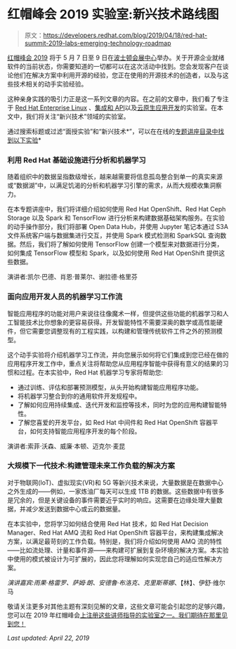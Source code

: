 # 红帽峰会 2019 实验室:新兴技术路线图

> 原文：<https://developers.redhat.com/blog/2019/04/18/red-hat-summit-2019-labs-emerging-technology-roadmap>

[红帽峰会 2019](https://www.redhat.com/en/summit/2019/?intcmp=701f20000012i8UAAQ) 将于 5 月 7 日至 9 日在[波士顿会展中心](https://www.signatureboston.com/BCEC)举办。关于开源企业就绪软件的当前状态，你需要知道的一切都可以在这次活动中找到。您会发现客户在谈论他们在解决方案中利用开源的经验，您正在使用的开源技术的创造者，以及与这些技术相关的动手实验经验。

这种亲身实践的吸引力正是这一系列文章的内容。在之前的文章中，我们看了专注于 [Red Hat Enterprise Linux](https://developers.redhat.com/blog/2019/04/16/two-red-hat-enterprise-linux-8-labs-at-red-hat-summit-2019-definitive-rhel-beta-applications-streams/) 、[集成和 API](https://developers.redhat.com/blog/2019/04/12/red-hat-summit-2019-labs-integration-and-apis-roadmap/)以及[云原生应用开发](https://developers.redhat.com/blog/2019/03/31/red-hat-summit-2019-labs-cloud-native-app-dev-roadmap/)的实验室。在本文中，我们将关注“新兴技术”领域的实验室。

通过搜索标题或过滤“面授实验”和“新兴技术*”，可以在在线的[专题讲座目录中找到以下实验](https://summit.redhat.com/conference/sessions)*

### 利用 Red Hat 基础设施进行分析和机器学习

随着组织中的数据呈指数级增长，越来越需要将信息孤岛整合到单一的真实来源或“数据湖”中，以满足饥渴的分析和机器学习引擎的需求，从而大规模收集洞察力。

在本专题讲座中，我们将详细介绍如何使用 Red Hat OpenShift、Red Hat Ceph Storage 以及 Spark 和 TensorFlow 进行分析来构建数据基础架构服务。在实验的动手操作部分，我们将部署 Open Data Hub，并使用 Jupyter 笔记本通过 S3A 文件系统客户端与数据集进行交互，并使用 Spark 模式检测和 SparkSQL 查询数据。然后，我们将了解如何使用 TensorFlow 创建一个模型来对数据进行分类，如何集成 TensorFlow 模型和 Spark，以及如何使用 Red Hat OpenShift 提供这些数据。

演讲者:凯尔·巴德、肖恩·普莱尔、谢拉德·格里芬

### 面向应用开发人员的机器学习工作流

智能应用程序的功能对用户来说往往像魔术一样，但提供这些功能的机器学习和人工智能技术比你想象的更容易获得。开发智能特性不需要深奥的数学或高性能硬件，但它需要您调整现有的工程实践，以构建和管理传统软件工件之外的预测模型。

这个动手实验将介绍机器学习工作流，并向您展示如何将它们集成到您已经在做的应用程序开发工作中，重点关注将帮助您从应用程序智能中获得有意义的结果的习惯和过程。在本实验中，Red Hat 机器学习专家将帮助您:

*   通过训练、评估和部署预测模型，从头开始构建智能应用程序功能。
*   将机器学习整合到你的通用软件开发规程中。
*   了解如何应用持续集成、迭代开发和监控等技术，同时为您的应用构建智能特性。
*   了解您喜爱的开发平台，如 Red Hat 中间件和 Red Hat OpenShift 容器平台，如何支持智能应用程序开发的每个阶段。

演讲者:索菲·沃森、威廉·本顿、迈克尔·麦昆

### 大规模下一代技术:构建管理未来工作负载的解决方案

对于物联网(IoT)、虚拟现实(VR)和 5G 等新兴技术来说，大量数据是在数据中心之外生成的——例如，一家炼油厂每天可以生成 1TB 的数据。这些数据中有很多是冗余的，但是关键设备的事件需要近乎实时的响应。这需要在边缘处理大量数据，并减少发送到数据中心或云的数据量。

在本实验中，您将学习如何结合使用 Red Hat 技术，如 Red Hat Decision Manager、Red Hat AMQ 流和 Red Hat OpenShift 容器平台，来构建集成解决方案，以满足最苛刻的工作负载。特别是，我们将介绍如何使用 AMQ 流的特性——比如流处理、计量和事件源——来构建可扩展到复杂环境的解决方案。本实验中使用的模式被设计为可扩展的，因此您将理解如何实现您自己的适应性解决方案。

*演讲嘉宾:雨果·格雷罗、萨姆·朗、安德鲁·布洛克、克里斯蒂娜*、【林】、伊舒·维尔马

敬请关注更多对其他主题有深刻见解的文章，这些文章可能会引起您的足够兴趣，您可以在 2019 年红帽峰会[上注册这些讲师指导的实验室之一。我们期待在那里见到您！](https://www.redhat.com/en/summit/2019/?intcmp=701f20000012i8UAAQ)

*Last updated: April 22, 2019*
